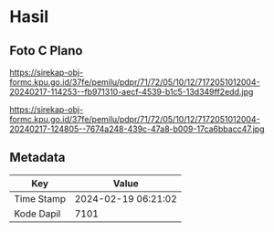 # Hasil

## Foto C Plano

https://sirekap-obj-formc.kpu.go.id/37fe/pemilu/pdpr/71/72/05/10/12/7172051012004-20240217-114253--fb971310-aecf-4539-b1c5-13d349ff2edd.jpg

https://sirekap-obj-formc.kpu.go.id/37fe/pemilu/pdpr/71/72/05/10/12/7172051012004-20240217-124805--7674a248-439c-47a8-b009-17ca6bbacc47.jpg


## Metadata

| Key        | Value               |
| ---------- | ------------------- |
| Time Stamp | 2024-02-19 06:21:02 |
| Kode Dapil | 7101                |



